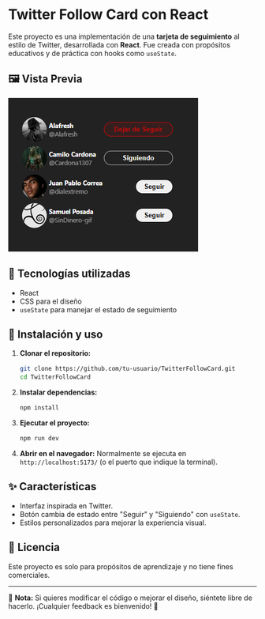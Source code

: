# Twitter Follow Card con React

Este proyecto es una implementación de una **tarjeta de seguimiento** al estilo de Twitter, desarrollada con **React**. Fue creada con propósitos educativos y de práctica con hooks como `useState`.

## 🖼️ Vista Previa

![Vista previa](./public/image.png)

## 🚀 Tecnologías utilizadas

- React
- CSS para el diseño
- `useState` para manejar el estado de seguimiento

## 📂 Instalación y uso

1. **Clonar el repositorio:**

   ```sh
   git clone https://github.com/tu-usuario/TwitterFollowCard.git
   cd TwitterFollowCard
   ```

2. **Instalar dependencias:**

   ```sh
   npm install
   ```

3. **Ejecutar el proyecto:**

   ```sh
   npm run dev
   ```

4. **Abrir en el navegador:**
   Normalmente se ejecuta en `http://localhost:5173/` (o el puerto que indique la terminal).

## ✨ Características

- Interfaz inspirada en Twitter.
- Botón cambia de estado entre "Seguir" y "Siguiendo" con `useState`.
- Estilos personalizados para mejorar la experiencia visual.

## 📜 Licencia

Este proyecto es solo para propósitos de aprendizaje y no tiene fines comerciales.

---

📌 **Nota:** Si quieres modificar el código o mejorar el diseño, siéntete libre de hacerlo. ¡Cualquier feedback es bienvenido! 🚀
